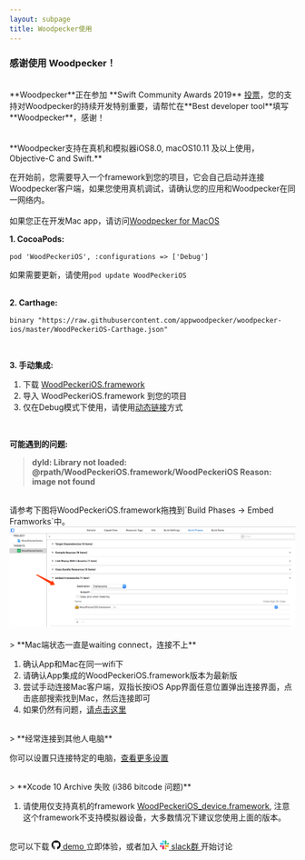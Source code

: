 ```yaml
---
layout: subpage
title: Woodpecker使用
---
```



<h3 class="index-h3">感谢使用 Woodpecker！</h3>

<br/>
**Woodpecker**正在参加 **Swift Community Awards 2019** <a href="https://www.hackingwithswift.com/awards">投票</a>，您的支持对Woodpecker的持续开发特别重要，请帮忙在**Best developer tool**填写**Woodpecker**，感谢！
<br/>
<br/>
<br/>
**Woodpecker支持在真机和模拟器iOS8.0, macOS10.11 及以上使用，Objective-C and Swift.**

在开始前，您需要导入一个framework到您的项目，它会自己启动并连接Woodpecker客户端，如果您使用真机调试，请确认您的应用和Woodpecker在同一网络内。<br/><br/>
如果您正在开发Mac app，请访问<a href="/cnusagemac.html">Woodpecker for MacOS</a>


**1. CocoaPods:**

```
pod 'WoodPeckeriOS', :configurations => ['Debug']
```
如果需要更新，请使用`pod update WoodPeckeriOS`
<br/>
<br/>

**2. Carthage:**

```
binary "https://raw.githubusercontent.com/appwoodpecker/woodpecker-ios/master/WoodPeckeriOS-Carthage.json"
```
<br/>

**3. 手动集成:**

1. 下载 <a href="/assets/framework/WoodPeckeriOS.framework.zip">WoodPeckeriOS.framework</a>
2. 导入 WoodPeckeriOS.framework 到您的项目
3. 仅在Debug模式下使用，请使用<a href="/cnmanuallink.html">动态链接</a>方式

<br/>

**可能遇到的问题:**
> **dyld: Library not loaded: @rpath/WoodPeckeriOS.framework/WoodPeckeriOS
Reason: image not found**

<br/>
请参考下图将WoodPeckeriOS.framework拖拽到`Build Phases -> Embed Framworks`中。

<img src="/assets/img/embedframework.png"/>
<br/>
<br/>
> **Mac端状态一直是waiting connect，连接不上**

1. 确认App和Mac在同一wifi下
2. 请确认App集成的WoodPeckeriOS.framework版本为最新版
3. 尝试手动连接Mac客户端，双指长按iOS App界面任意位置弹出连接界面，点击底部搜索找到Mac，然后连接即可
4. 如果仍然有问题，<a href="/cncontact.html">请点击这里</a>

<br/>
> **经常连接到其他人电脑**

你可以设置只连接特定的电脑，<a href="/cnconnection.html">查看更多设置</a>

<br/>
> **Xcode 10 Archive 失败 (i386 bitcode 问题)**

1. 请使用仅支持真机的framework <a href="/assets/framework/WoodPeckeriOS_device.framework.zip">WoodPeckeriOS_device.framework</a>, 注意这个framework不支持模拟器设备，大多数情况下建议您使用上面的版本。

<br/>
您可以下载 
<a href="https://github.com/appwoodpecker/woodpecker-ios">
	<img src="/assets/img/logo_github.png" width="16" heigh="16"/> demo
</a> 立即体验，或者加入 
<a href="https://join.slack.com/t/woodpeckerapp/shared_invite/enQtNjMzMTY3MDczMDA4LTM4NTQ5OGRjMTIxZWMxMDdmZmVlNjQ4NjRhZmQ3YTE0NzFkMDBmNGE5NmE2MzRjMjYzZjk2Yzk5OGNjNDUwMTM">
	<img src="/assets/img/logo_slack.png" width="16" heigh="16"/> slack群
</a> 开始讨论
<br/>
<br/>
<br/>









